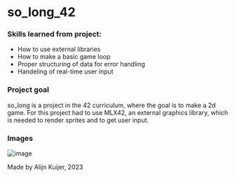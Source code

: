 # so_long_42

### Skills learned from project:
- How to use external libraries
- How to make a basic game loop
- Proper structuring of data for error handling
- Handeling of real-time user input

### Project goal
so_long is a project in the 42 curriculum, where the goal is to make a 2d game. For this project had to use MLX42, an external graphics library, which is needed to render sprites and to get user input.

### Images

![image](https://github.com/user-attachments/assets/e5cfbdb7-3e6d-420e-a4f2-6a6627bbfdef)


Made by Alijn Kuijer, 2023
